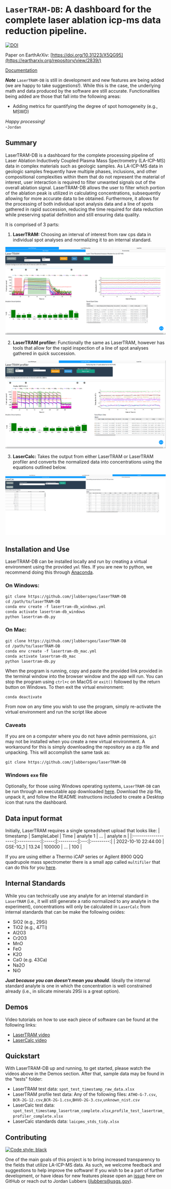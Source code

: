 # `LaserTRAM-DB`: A dashboard for the complete laser ablation icp-ms data reduction pipeline.

[![DOI](https://zenodo.org/badge/DOI/10.5281/zenodo.5620858.svg)](https://doi.org/10.5281/zenodo.5620858)

Paper on EarthArXiv: [https://doi.org/10.31223/X5QG95](https://eartharxiv.org/repository/view/2839/)

[Documentation](https://github.com/jlubbersgeo/laserTRAM-DB/blob/main/docs/LaserTRAM_DB_documentation.pdf)

**_Note_** `LaserTRAM-DB` is still in development and new features are being added (we are happy to take suggestions!). While this is the case, the underlying math and data produced by the software are still accurate. Functionalities being added are those that fall into the following areas:

- Adding metrics for quantifying the degree of spot homogeneity (e.g., MSWD)

_Happy processing!_ <br> -`Jordan`

## Summary

LaserTRAM-DB is a dashboard for the complete processing pipeline of Laser Ablation Inductively Coupled Plasma Mass Spectrometry (LA-ICP-MS) data in complex materials such as geologic samples. As LA-ICP-MS data in geologic samples frequently have multiple phases, inclusions, and other compositional complexities within them that do not represent the material of interest, user interaction is required to filter unwanted signals out of the overall ablation signal. LaserTRAM-DB allows the user to filter which portion of the ablation peak is utilized in calculating concentrations, subsequently allowing for more accurate data to be obtained. Furthermore, it allows for the processing of both individual spot analysis data and a line of spots gathered in rapid succession, reducing the time required for data reduction while preserving spatial definition and still ensuring data quality.

It is comprised of 3 parts:

1. **LaserTRAM:** Choosing an interval of interest from raw cps data in individual spot analyses and normalizing it to an internal standard.

![LaserTRAM GUI](images/LaserTRAM_tab.png)

2. **LaserTRAM profiler:** Functionally the same as LaserTRAM, however has tools that allow for the rapid inspection of a line of spot analyses gathered in quick succession.

![LaserTRAM profiler GUI](images/LaserTRAM_profiler_tab.png)

3. **LaserCalc:** Takes the output from either LaserTRAM or LaserTRAM profiler and converts the normalized data into concentrations using the equations outlined below.

![LaserCalc GUI](images/LaserCalc_concentrations_tab.png)

## Installation and Use

LaserTRAM-DB can be installed locally and run by creating a virtual environment using the provided `yml` files. If you are new to python, we recommend doing this through [Anaconda](https://conda.io/projects/conda/en/latest/user-guide/tasks/manage-environments.html#creating-an-environment-from-an-environment-yml-file).

### On Windows:

```
git clone https://github.com/jlubbersgeo/laserTRAM-DB
cd /path/to/laserTRAM-DB
conda env create -f lasertram-db_windows.yml
conda activate lasertram-db_windows
python lasertram-db.py
```

### On Mac:

```
git clone https://github.com/jlubbersgeo/laserTRAM-DB
cd /path/to/laserTRAM-DB
conda env create -f lasertram-db_mac.yml
conda activate lasertram-db_mac
python lasertram-db.py
```

When the program is running, copy and paste the provided link provided in the terminal window into the browser window and the app will run. You can stop the program using `ctrl+c` on MacOS or `exit()` followed by the return button on Windows. To then exit the virtual environment:

```
conda deactivate
```

From now on any time you wish to use the program, simply re-activate the virtual environment and run the script like above

### Caveats

If you are on a computer where you do not have admin permissions, `git` may not be installed when you create a new virtual environment. A workaround for this is simply downloading the repository as a zip file and unpacking. This will accomplish the same task as:

```
git clone https://github.com/jlubbersgeo/laserTRAM-DB
```

### Windows `exe` file

Optionally, for those using Windows operating systems, `LaserTRAM-DB` can be run through an executable app downloaded [here](https://drive.google.com/drive/folders/1vECM690szcXf54rm-DI3Hz1OH5BAJYjq?usp=sharing). Download the zip file, unpack it, and follow the README instructions included to create a Desktop icon that runs the dashboard.

## Data input format

Initially, LaserTRAM requires a single spreadsheet upload that looks like:
| timestamp | SampleLabel | Time | analyte 1 | ... | analyte n |
|:-------------------:|:-----------:|:-----:|:---------:|:---:|:---------:|
| 2022-10-10 22:44:00 | GSE-1G_1 | 13.24 | 100000 | ... | 100 |

If you are using either a Thermo iCAP series or Agilent 8900 QQQ quadrupole mass spectrometer there is a small app called `multifiler` that can do this for you [here](https://drive.google.com/drive/folders/1vECM690szcXf54rm-DI3Hz1OH5BAJYjq?usp=sharing).

## Internal Standards

While you can technically use any analyte for an internal standard in `LaserTRAM` (i.e., it will still generate a ratio normalized to any analyte in the experiment), concentrations will only be calculated in `LaserCalc` from internal standards that can be make the following oxides:

- SiO2 (e.g., 29Si)
- TiO2 (e.g., 47Ti)
- Al2O3
- Cr2O3
- MnO
- FeO
- K2O
- CaO (e.g. 43Ca)
- Na2O
- NiO

**_Just because you can doesn't mean you should_**. Ideally the internal standard analyte is one in which the concentration is well constrained already (i.e., in silicate minerals 29Si is a great option).

## Demos

Video tutorials on how to use each piece of software can be found at the following links:

- [LaserTRAM video](https://youtu.be/CF6Jjfk9UWA)
- [LaserCalc video](https://youtu.be/7W3_tyhZTmg)

## Quickstart

With LaserTRAM-DB up and running, to get started, please watch the videos above in the Demos section. After that, sample data may be found in the "tests" folder:

- LaserTRAM test data: `spot_test_timestamp_raw_data.xlsx`
- LaserTRAM profile test data: Any of the following files: `ATHO-G-7.csv`, `BCR-2G-12.csv`,`BCR-2G-1.csv`,`BHVO-2G-3.csv`,`unknown_nist.csv`
- LaserCalc test data: `spot_test_timestamp_lasertram_complete.xlsx`,`profile_test_lasertram_profiler_complete.xlsx`
- LaserCalc standards data: `laicpms_stds_tidy.xlsx`

## Contributing

[![Code style: black](https://img.shields.io/badge/code%20style-black-000000.svg)](https://github.com/psf/black)

One of the main goals of this project is to bring increased transparency to the fields that utilize LA-ICP-MS data. As such, we welcome feedback and suggestions to help improve the software! If you wish to be a part of further development, or have ideas for new features please open an [issue](https://github.com/jlubbersgeo/laserTRAM-DB/issues) here on GitHub or reach out to Jordan Lubbers (jlubbers@usgs.gov).
